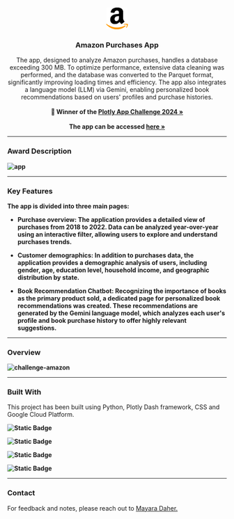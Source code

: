 <br />
<div align="center">
  <a href="https://amazonchallenge-122629525979.southamerica-east1.run.app" target="_blank">
    <img src="assets/logos/favicon.svg" alt="Logo" width="50" height="50">
  </a>

  <h3 align="center">Amazon Purchases App</h3>

  <p align="center">
    The app, designed to analyze Amazon purchases, handles a database exceeding 300 MB. To optimize performance, extensive data cleaning was performed, and the database was converted to the Parquet format, significantly improving loading times and efficiency. The app also integrates a language model (LLM) via Gemini, enabling personalized book recommendations based on users' profiles and purchase histories.
    <br />
    <br />
    <strong>🥇 Winner of the
    <a href="https://community.plotly.com/t/dash-club-16-autumn-app-challenge-figure-friday-improving-plotly-charts-component-and-app-of-the-month/87493" target="_blank">Plotly App Challenge 2024 »</a>
    <br />
    <br />
    <strong>The app can be accessed
    <a href="https://amazonchallenge-122629525979.southamerica-east1.run.app" target="_blank">here »</a>
    </strong>
  </p>
</div>

---

### Award Description

<img width="718" alt="app" src="https://github.com/user-attachments/assets/51184767-7140-4ee5-b8e7-d1a51022e9e8"> <br>

---

### Key Features

The app is divided into three main pages:
- **Purchase overview**: The application provides a detailed view of purchases from 2018 to 2022. Data can be analyzed year-over-year using an interactive filter, allowing users to explore and understand purchases trends.

- **Customer demographics**: In addition to purchases data, the application provides a demographic analysis of users, including gender, age, education level, household income, and geographic distribution by state.

- **Book Recommendation Chatbot**: Recognizing the importance of books as the primary product sold, a dedicated page for personalized book recommendations was created. These recommendations are generated by the Gemini language model, which analyzes each user's profile and book purchase history to offer highly relevant suggestions.

---

### Overview

![challenge-amazon](https://github.com/user-attachments/assets/7b06fdcc-087b-4fb8-b398-8a8ef97a84fa)

---

### Built With

<span style="font-weight: normal;">This project has been built using Python, Plotly Dash framework, CSS and Google Cloud Platform.

![Static Badge](https://img.shields.io/badge/Python-3670A0?style=for-the-badge&logo=python&logoColor=ffdd54)

![Static Badge](https://img.shields.io/badge/Plotly-4E84C4?style=for-the-badge&logo=plotly&logoColor=white)

![Static Badge](https://img.shields.io/badge/CSS-239120?style=for-the-badge&logo=css3&logoColor=white)

![Static Badge](https://img.shields.io/badge/Google%20Cloud%20Platform-4285F4?style=for-the-badge&logo=google%20cloud&logoColor=white)

---

### Contact

<span style="font-weight: normal;">For feedback and notes, please reach out to <a href="https://www.linkedin.com/in/mayaradaher" target="_blank">Mayara Daher.</a>